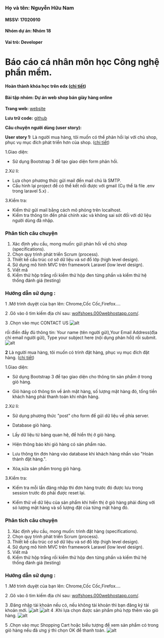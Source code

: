 ﻿### Họ và tên: Nguyễn Hữu Nam
#### MSSV: 17020910
#### Nhóm dự án: Nhóm 18
#### Vai trò: Developer

# Báo cáo cá nhân môn học Công nghệ phần mềm.
#### Hoàn thành khóa học trên edx ([chi tiết](https://github.com/KhacNgoc/INT2208-7-2019/blob/master/NguyenHuuNam/SoftEng1x-%203.jpg))

#### Bài tập nhóm: Dự án web shop bán giày hàng online
**Trang web:**  [website](http://wolfshoes.000webhostapp.com/)

**Lưu trữ code:**  [github](https://github.com/KhacNgoc/INT2208-7-2019)

**Câu chuyện người dùng (user story):**

 **User story 1:** Là người mua hàng, tôi muốn có thể phản hồi lại với chủ shop, phục vụ mục đích phát triển hơn của shop. ([chi tiết](https://github.com/KhacNgoc/INT2208-7-2019/issues/7))
 
 1.Giao diện:

   - Sử dụng Bootstrap 3 để tạo giao diện form phản hồi.

2.Xử lí:
   - Lựa chọn phương thức gửi mail đến mail chủ là SMTP.
   - Cấu hình lại project để có thể kết nối được với gmail (Cụ thể là file .env trong laravel 5.x)
.

3.Kiểm tra:
   - Kiểm thử gửi mail bằng cách mô phỏng trên localhost.
   - Kiểm tra thông tin đến phải chính xác và không sai sót đối với dữ liệu người dùng đã nhập.


  ### Phân tích câu chuyện
 1.  Xác định yêu cầu, mong muốn: gửi phản hồi về chủ shop (specifications).
2.  Chọn quy trình phát triển Scrum (process).
3.  Thiết kế cấu trúc cơ sở dữ liệu và sơ đồ lớp (high level design).
4.  Sử dụng mô hình MVC trên framework Laravel (low level design).
5.  Viết mã 
6.  Kiểm thử hộp trắng rồi kiểm thử hộp đen từng phần và kiểm thử hệ thống đánh giá (testing)
   ### Hướng dẫn sử dụng :

1 .Mở trình duyệt của bạn lên: Chrome,Cốc Cốc,Firefox....

2 .Gõ vào ô tìm kiếm địa chỉ sau:  [wolfshoes.000webhostapp.com/](http://wolfshoes.000webhostapp.com/).

3 .Chọn vào mục CONTACT US 
![alt](https://github.com/KhacNgoc/INT2208-7-2019/blob/master/NguyenHuuNam/Screenshot_2019-05-06%20Wolf%20Store(2).png)

rồi điền đầy đủ thông tin: Your name (tên người gửi),Your Email Address(địa chỉ email người gửi), Type your subject here (nội dụng phản hồi) rồi submit.
![alt](https://github.com/KhacNgoc/INT2208-7-2019/blob/master/NguyenHuuNam/Screenshot_2019-05-06%20Wolf%20Store(5).png)



**2** Là người mua hàng, tôi muốn có trình đặt hàng, phục vụ mục đích đặt hàng. ([chi tiết](https://github.com/KhacNgoc/INT2208-7-2019/issues/6))

1.Giao diện:

   - Sử dụng Bootstrap 3 để tạo giao diện cho thông tin sản phẩm ở trong giỏ hàng.

   - Giỏ hàng có thông tin về ảnh mặt hàng, số lượng mặt hàng đó, tổng tiền khách hàng phải thanh toán khi nhận hàng.

2.Xử lí:

   - Sử dụng phương thức "post" cho form để gửi dữ liệu về phía server.

   - Database giỏ hàng.

   - Lấy dữ liệu từ bảng quan hệ, để hiển thị ở giỏ hàng.

   - Hiện thông báo khi giỏ hàng có sản phẩm nào.

   - Lưu thông tin đơn hàng vào database khi khách hàng nhấn vào "Hoàn thành đặt hàng.".

   - Xóa,sửa sản phẩm trong giỏ hàng.

3.Kiểm tra:

   - Kiểm tra mỗi lần đăng nhập thì đơn hàng trước đó được lưu trong session trước đó phải được reset lại.

   - Kiểm thử về dữ liệu của sản phẩm khi hiển thị ở giỏ hàng phải đúng với só lượng mặt hàng và số lượng đặt của từng mặt hàng đó.

### Phân tích câu chuyện
 1.  Xác định yêu cầu, mong muốn: trình đặt hàng (specifications).
2.  Chọn quy trình phát triển Scrum (process).
3.  Thiết kế cấu trúc cơ sở dữ liệu và sơ đồ lớp (high level design).
4.  Sử dụng mô hình MVC trên framework Laravel (low level design).
5.  Viết mã 
6.  Kiểm thử hộp trắng rồi kiểm thử hộp đen từng phần và kiểm thử hệ thống đánh giá (testing)
   ### Hướng dẫn sử dụng :

1 .Mở trình duyệt của bạn lên: Chrome,Cốc Cốc,Firefox....

2 .Gõ vào ô tìm kiếm địa chỉ sau:  [wolfshoes.000webhostapp.com/](http://wolfshoes.000webhostapp.com/).

3 .Đăng nhập tài khoản nếu có, nếu không tài khoản thì bạn đăng ký tài khoản mới.
![alt](https://github.com/KhacNgoc/INT2208-7-2019/blob/master/NguyenHuuNam/Screenshot_2019-05-06%20Wolf%20Store%20(2).png)
![alt](https://github.com/KhacNgoc/INT2208-7-2019/blob/master/NguyenHuuNam/Screenshot_2019-05-06%20Wolf%20Store(4).png)
4 .Khi lựa chọn được sản phẩm phù hợp thêm vào giỏ hàng.
![alt](https://github.com/KhacNgoc/INT2208-7-2019/blob/master/NguyenHuuNam/Screenshot_2019-05-06%20Wolf%20Store.png)

5 .Chọn vào mục Shopping Cart hoặc biểu tượng để xem sản phẩm có trong giỏ hàng nếu đã ưng ý thì chọn OK để thanh toán.
![alt](https://github.com/KhacNgoc/INT2208-7-2019/blob/master/NguyenHuuNam/Screenshot_2019-05-06%20Wolf%20Store(3).png)
 



 

 

